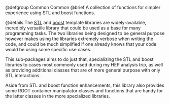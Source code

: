 @defgroup Common Common
@brief A collection of functions for simpler experience using STL and boost functions.

@details The [STL](http://en.cppreference.com/w/) and
[boost](https://www.boost.org/) template libraries are widely-available,
incredibly versatile library that could be used as a base for many programming
tasks. The two libraries being designed to be general purpose however makes using
the libraries extremely verbose when writing the code, and could be much
simplified if one already knows that your code would be using some specific use
cases.

This sub-packages aims to do just that, specializing the STL and boost libraries
to cases most commonly used during my HEP analysis trip, as well as providing
additional classes that are of more general purpose with only STL interactions.

Aside from STL and boost function enhancements, this library also provides some
ROOT container manipulator classes and functions that are handy for the latter
classes in the more specialized libraries.
